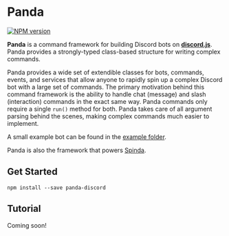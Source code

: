 # Panda
<a href="https://www.npmjs.com/package/panda-discord"><img src="https://img.shields.io/npm/v/panda-discord.svg?maxAge=3600" alt="NPM version" /></a>

**Panda** is a command framework for building Discord bots on **[discord.js](https://discord.js.org/)**. Panda provides a strongly-typed class-based structure for writing complex commands.


Panda provides a wide set of extendible classes for bots, commands, events, and services that allow anyone to rapidly spin up a complex Discord bot with a large set of commands. The primary motivation behind this command framework is the ability to handle chat (message) and slash (interaction) commands in the exact same way. Panda commands only require a single `run()` method for both. Panda takes care of all argument parsing behind the scenes, making complex commands much easier to implement.

A small example bot can be found in the [example folder](https://github.com/jackson-nestelroad/panda/tree/main/example).

Panda is also the framework that powers [Spinda](https://github.com/jackson-nestelroad/spinda-discord-bot).

## Get Started
```
npm install --save panda-discord
```

## Tutorial
Coming soon!